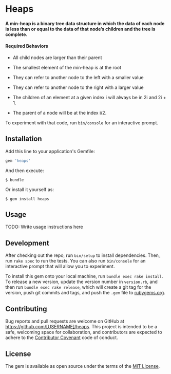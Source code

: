 # Heaps

#### A min-heap is a binary tree data structure in which the data of each node is less than or equal to the data of that node’s children and the tree is complete.

#### Required Behaviors
* All child nodes are larger than their parent
* The smallest element of the min-heap is at the root
* They can refer to another node to the left with a smaller value
* They can refer to another node to the right with a larger value

* The children of an element at a given index i will always be in 2i and 2i + 1.
* The parent of a node will be at the index i/2.


To experiment with that code, run `bin/console` for an interactive prompt.


## Installation

Add this line to your application's Gemfile:

```ruby
gem 'heaps'
```

And then execute:

    $ bundle

Or install it yourself as:

    $ gem install heaps

## Usage

TODO: Write usage instructions here

## Development

After checking out the repo, run `bin/setup` to install dependencies. Then, run `rake spec` to run the tests. You can also run `bin/console` for an interactive prompt that will allow you to experiment.

To install this gem onto your local machine, run `bundle exec rake install`. To release a new version, update the version number in `version.rb`, and then run `bundle exec rake release`, which will create a git tag for the version, push git commits and tags, and push the `.gem` file to [rubygems.org](https://rubygems.org).

## Contributing

Bug reports and pull requests are welcome on GitHub at https://github.com/[USERNAME]/heaps. This project is intended to be a safe, welcoming space for collaboration, and contributors are expected to adhere to the [Contributor Covenant](http://contributor-covenant.org) code of conduct.


## License

The gem is available as open source under the terms of the [MIT License](http://opensource.org/licenses/MIT).

